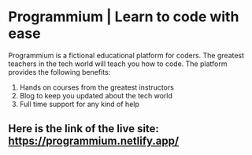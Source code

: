 # Programmium | Learn to code with ease

Programmium is a fictional educational platform for coders. The greatest teachers in the tech world will teach you how to code.
The platform provides the following benefits: 
1. Hands on courses from the greatest instructors
2. Blog to keep you updated about the tech world
3. Full time support for any kind of help

## Here is the link of the live site: https://programmium.netlify.app/

